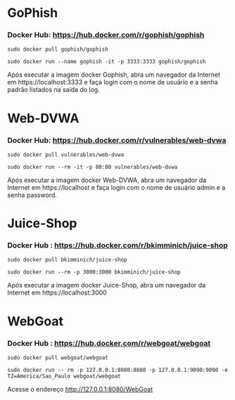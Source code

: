 # GoPhish

### Docker Hub: https://hub.docker.com/r/gophish/gophish
```
sudo docker pull gophish/gophish
```
```
sudo docker run --name gophish -it -p 3333:3333 gophish/gophish
``` 
Após executar a imagem docker Gophish, abra um navegador da Internet em https://localhost:3333⁠ e faça login com o nome de usuário e a senha padrão listados na saída do log.

# Web-DVWA

### Docker Hub: https://hub.docker.com/r/vulnerables/web-dvwa
```
sudo docker pull vulnerables/web-dvwa
```
```
sudo docker run --rm -it -p 80:80 vulnerables/web-dvwa 
``` 
Após executar a imagem docker Web-DVWA, abra um navegador da Internet em https://localhost⁠ e faça login com o nome de usuário admin e a senha password.

# Juice-Shop

### Docker Hub : https://hub.docker.com/r/bkimminich/juice-shop
```
sudo docker pull bkimminich/juice-shop
```
```
sudo docker run --rm -p 3000:3000 bkimminich/juice-shop
```
Após executar a imagem docker Juice-Shop, abra um navegador da Internet em https://localhost⁠:3000

# WebGoat

### Docker Hub : https://hub.docker.com/r/webgoat/webgoat
```
sudo docker pull webgoat/webgoat
```
```
sudo docker run -- rm -p 127.0.0.1:8080:8080 -p 127.0.0.1:9090:9090 -e TZ=America/Sao_Paulo webgoat/webgoat
```
Acesse o endereço http://127.0.0.1:8080/WebGoat

